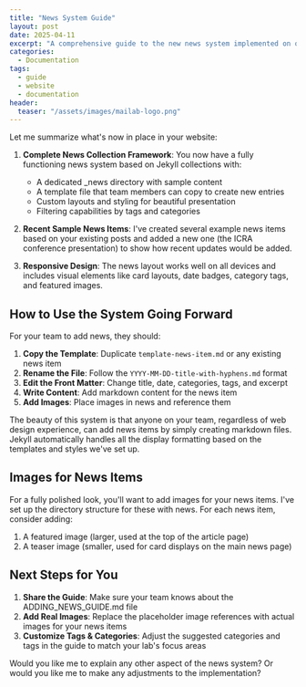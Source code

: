 ```yaml
---
title: "News System Guide"
layout: post
date: 2025-04-11
excerpt: "A comprehensive guide to the new news system implemented on our website."
categories:
  - Documentation
tags:
  - guide
  - website
  - documentation
header:
  teaser: "/assets/images/mailab-logo.png"
---
```


Let me summarize what's now in place in your website:

1. **Complete News Collection Framework**: You now have a fully functioning news system based on Jekyll collections with:
   - A dedicated _news directory with sample content
   - A template file that team members can copy to create new entries
   - Custom layouts and styling for beautiful presentation
   - Filtering capabilities by tags and categories

2. **Recent Sample News Items**: I've created several example news items based on your existing posts and added a new one (the ICRA conference presentation) to show how recent updates would be added.

3. **Responsive Design**: The news layout works well on all devices and includes visual elements like card layouts, date badges, category tags, and featured images.

## How to Use the System Going Forward

For your team to add news, they should:

1. **Copy the Template**: Duplicate `template-news-item.md` or any existing news item
2. **Rename the File**: Follow the `YYYY-MM-DD-title-with-hyphens.md` format
3. **Edit the Front Matter**: Change title, date, categories, tags, and excerpt
4. **Write Content**: Add markdown content for the news item
5. **Add Images**: Place images in news and reference them

The beauty of this system is that anyone on your team, regardless of web design experience, can add news items by simply creating markdown files. Jekyll automatically handles all the display formatting based on the templates and styles we've set up.

## Images for News Items

For a fully polished look, you'll want to add images for your news items. I've set up the directory structure for these with news. For each news item, consider adding:

1. A featured image (larger, used at the top of the article page)
2. A teaser image (smaller, used for card displays on the main news page)

## Next Steps for You

1. **Share the Guide**: Make sure your team knows about the ADDING_NEWS_GUIDE.md file
2. **Add Real Images**: Replace the placeholder image references with actual images for your news items
3. **Customize Tags & Categories**: Adjust the suggested categories and tags in the guide to match your lab's focus areas

Would you like me to explain any other aspect of the news system? Or would you like me to make any adjustments to the implementation?